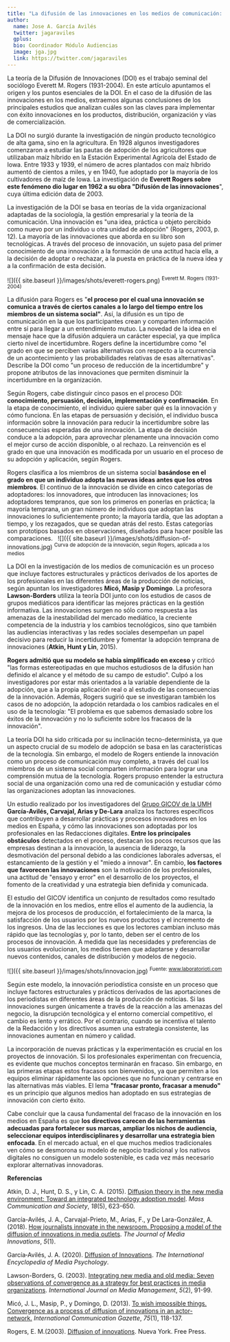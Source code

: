 ```yaml
---
title: "La difusión de las innovaciones en los medios de comunicación: claves de un proceso"
author:
  name: Jose A. García Avilés
  twitter: jagaraviles
  gplus:  
  bio: Coordinador Módulo Audiencias
  image: jga.jpg
  link: https://twitter.com/jagaraviles  
---
```

La teoría de la Difusión de Innovaciones (DOI) es el trabajo seminal del sociólogo Everett M. Rogers (1931-2004). En este artículo apuntamos el origen y los puntos esenciales de la DOI. En el caso de la difusión de las innovaciones en los medios, extraemos algunas conclusiones de los principales estudios que analizan cuáles son las claves para implementar con éxito innovaciones en los productos, distribución, organización y vías de comercialización.

La DOI no surgió durante la investigación de ningún producto tecnológico de alta gama, sino en la agricultura. En 1928 algunos investigadores comenzaron a estudiar las pautas de adopción de los agricultores que utilizaban maíz híbrido en la Estación Experimental Agrícola del Estado de Iowa. Entre 1933 y 1939, el número de acres plantados con maíz híbrido aumentó de cientos a miles, y en 1940, fue adoptado por la mayoría de los cultivadores de maíz de Iowa. La investigación de **Everett Rogers sobre este fenómeno dio lugar en 1962 a su obra "Difusión de las innovaciones**", cuya última edición data de 2003.

La investigación de la DOI se basa en teorías de la vida organizacional adaptadas de la sociología, la gestión empresarial y la teoría de la comunicación. Una innovación es "una idea, práctica u objeto percibido como nuevo por un individuo u otra unidad de adopción" (Rogers, 2003, p. 12). La mayoría de las innovaciones que aborda en su libro son tecnológicas. A través del proceso de innovación, un sujeto pasa del primer conocimiento de una innovación a la formación de una actitud hacia ella, a la decisión de adoptar o rechazar, a la puesta en práctica de la nueva idea y a la confirmación de esta decisión.

![]({{ site.baseurl }}/images/shots/everett-rogers.png)
<sup>Everett M. Rogers (1931-2004)

La difusión para Rogers es "**el proceso por el cual una innovación se comunica a través de ciertos canales a lo largo del tiempo entre los miembros de un sistema social"**. Así, la difusión es un tipo de comunicación en la que los participantes crean y comparten información entre sí para llegar a un entendimiento mutuo. La novedad de la idea en el mensaje hace que la difusión adquiera un carácter especial, ya que implica cierto nivel de incertidumbre. Rogers define la incertidumbre como "el grado en que se perciben varias alternativas con respecto a la ocurrencia de un acontecimiento y las probabilidades relativas de esas alternativas". Describe la DOI como "un proceso de reducción de la incertidumbre" y propone atributos de las innovaciones que permiten disminuir la incertidumbre en la organización.

Según Rogers, cabe distinguir cinco pasos en el proceso DOI: **conocimiento, persuasión, decisión, implementación y confirmación**. En la etapa de conocimiento, el individuo quiere saber qué es la innovación y cómo funciona. En las etapas de persuasión y decisión, el individuo busca información sobre la innovación para reducir la incertidumbre sobre las consecuencias esperadas de una innovación. La etapa de decisión conduce a la adopción, para aprovechar plenamente una innovación como el mejor curso de acción disponible, o al rechazo. La reinvención es el grado en que una innovación es modificada por un usuario en el proceso de su adopción y aplicación, según Rogers.

Rogers clasifica a los miembros de un sistema social **basándose en el grado en que un individuo adopta las nuevas ideas antes que los otros miembros**. El continuo de la innovación se divide en cinco categorías de adoptadores: los innovadores, que introducen las innovaciones; los adoptadores tempranos, que son los primeros en ponerlas en práctica; la mayoría temprana, un gran número de individuos que adoptan las innovaciones lo suficientemente pronto; la mayoría tardía, que las adoptan a tiempo, y los rezagados, que se quedan atrás del resto. Estas categorías son prototipos basados en observaciones, diseñados para hacer posible las comparaciones.
 
![]({{ site.baseurl }}/images/shots/diffusion-of-innovations.jpg)
<sup>Curva de adopción de la innovación, según Rogers, aplicada a los medios

La DOI en la investigación de los medios de comunicación es un proceso que incluye factores estructurales y prácticos derivados de los aportes de los profesionales en las diferentes áreas de la producción de noticias, según apuntan los investigadores **Micó, Masip y Domingo**. La profesora **Lawson-Borders** utiliza la teoría DOI junto con los estudios de casos de grupos mediáticos para identificar las mejores prácticas en la gestión informativa. Las innovaciones surgen no sólo como respuesta a las amenazas de la inestabilidad del mercado mediático, la creciente competencia de la industria y los cambios tecnológicos, sino que también las audiencias interactivas y las redes sociales desempeñan un papel decisivo para reducir la incertidumbre y fomentar la adopción temprana de innovaciones (**Atkin, Hunt y Lin**, 2015).

**Rogers admitió que su modelo se había simplificado en exceso** y criticó "las formas estereotipadas en que muchos estudiosos de la difusión han definido el alcance y el método de su campo de estudio". Culpó a los investigadores por estar más orientados a la variable dependiente de la adopción, que a la propia aplicación real o al estudio de las consecuencias de la innovación. Además, Rogers sugirió que se investigaran también los casos de no adopción, la adopción retardada o los cambios radicales en el uso de la tecnología: "El problema es que sabemos demasiado sobre los éxitos de la innovación y no lo suficiente sobre los fracasos de la innovación".

La teoría DOI ha sido criticada por su inclinación tecno-determinista, ya que un aspecto crucial de su modelo de adopción se basa en las características de la tecnología. Sin embargo, el modelo de Rogers entiende la innovación como un proceso de comunicación muy completo, a través del cual los miembros de un sistema social comparten información para lograr una comprensión mutua de la tecnología. Rogers propuso entender la estructura social de una organización como una red de comunicación y estudiar cómo las organizaciones adoptan las innovaciones.

Un estudio realizado por los investigadores del [Grupo GICOV de la UMH](http://gicov.edu.umh.es/) **García-Avilés, Carvajal, Arias y De-Lara** analiza los factores específicos que contribuyen a desarrollar prácticas y procesos innovadores en los medios en España, y cómo las innovaciones son adoptadas por los profesionales en las Redacciones digitales. **Entre los principales obstáculos** detectados en el proceso, destacan los pocos recursos que las empresas destinan a la innovación, la ausencia de liderazgo, la desmotivación del personal debido a las condiciones laborales adversas, el estancamiento de la gestión y el "miedo a innovar". En cambio, **los factores que favorecen las innovaciones** son la motivación de los profesionales, una actitud de "ensayo y error" en el desarrollo de los proyectos, el fomento de la creatividad y una estrategia bien definida y comunicada.

El estudio del GICOV identifica un conjunto de resultados como resultado de la innovación en los medios, entre ellos el aumento de la audiencia, la mejora de los procesos de producción, el fortalecimiento de la marca, la satisfacción de los usuarios por los nuevos productos y el incremento de los ingresos. Una de las lecciones es que los lectores cambian incluso más rápido que las tecnologías y, por lo tanto, deben ser el centro de los procesos de innovación. A medida que las necesidades y preferencias de los usuarios evolucionan, los medios tienen que adaptarse y desarrollar nuevos contenidos, canales de distribución y modelos de negocio. 

![]({{ site.baseurl }}/images/shots/innovacion.jpg)
<sup>Fuente: www.laboratorioti.com

Según este modelo, la innovación periodística consiste en un proceso que incluye factores estructurales y prácticos derivados de las aportaciones de los periodistas en diferentes áreas de la producción de noticias. Si las innovaciones surgen únicamente a través de la reacción a las amenazas del negocio, la disrupción tecnológica y el entorno comercial competitivo, el cambio es lento y errático. Por el contrario, cuando se incentiva el talento de la Redacción y los directivos asumen una estrategia consistente, las innovaciones aumentan en número y calidad.

La incorporación de nuevas prácticas y la experimentación es crucial en los proyectos de innovación. Si los profesionales experimentan con frecuencia, es evidente que muchos conceptos terminarán en fracaso. Sin embargo, en las primeras etapas estos fracasos son bienvenidos, ya que permiten a los equipos eliminar rápidamente las opciones que no funcionan y centrarse en las alternativas más viables. El lema **"fracasar pronto, fracasar a menudo"** es un principio que algunos medios han adoptado en sus estrategias de innovación con cierto éxito.

Cabe concluir que la causa fundamental del fracaso de la innovación en los medios en España es que **los directivos carecen de las herramientas adecuadas para fortalecer sus marcas, ampliar los nichos de audiencia, seleccionar equipos interdisciplinares y desarrollar una estrategia bien enfocada**. En el mercado actual, en el que muchos medios tradicionales ven cómo se desmorona su modelo de negocio tradicional y los nativos digitales no consiguen un modelo sostenible, es cada vez más necesario explorar alternativas innovadoras.

**Referencias**

Atkin, D. J., Hunt, D. S., y Lin, C. A. (2015). [Diffusion theory in the new media environment: Toward an integrated technology adoption model](https://www.tandfonline.com/doi/abs/10.1080/15205436.2015.1066014). *Mass Communication and Society*, *18*(5), 623-650.

García-Avilés, J. A., Carvajal-Prieto, M., Arias, F., y De Lara-González, A. (2018). [How journalists innovate in the newsroom. Proposing a model of the diffusion of innovations in media outlets](https://journals.uio.no/TJMI/article/view/3968). *The Journal of Media Innovations*, *5*(1).

García‐Avilés, J. A. (2020). [Diffusion of Innovations](https://onlinelibrary.wiley.com/doi/abs/10.1002/9781119011071.iemp0137). *The International Encyclopedia of Media Psychology*.

Lawson-Borders, G. (2003). [Integrating new media and old media: Seven observations of convergence as a strategy for best practices in media organizations](https://www.tandfonline.com/doi/abs/10.1080/14241270309390023). *International Journal on Media Management*, *5*(2), 91-99.

Micó, J. L., Masip, P., y Domingo, D. (2013). [To wish impossible things. Convergence as a process of diffusion of innovations in an actor-network.](https://journals.sagepub.com/doi/abs/10.1177/1748048512461765) *International Communication Gazette*, *75*(1), 118-137.

Rogers, E. M.(2003). [Diffusion of innovations](https://books.google.es/books?hl=es&lr=&id=v1ii4QsB7jIC&oi=fnd&pg=PR15&dq=Rogers,+E.+M.+Diffusion+of+innovations&ots=DMStrJSq5R&sig=smoLwm_debCJ2QB4SN_sMebYr4E#v=onepage&q=Rogers%2C%20E.%20M.%20Diffusion%20of%20innovations&f=false). Nueva York. Free Press.